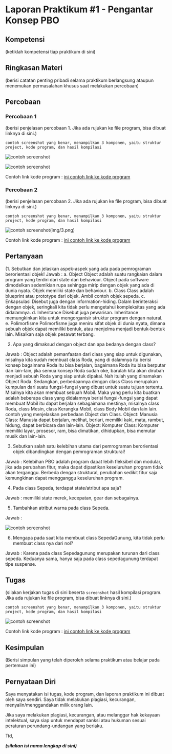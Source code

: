 # Laporan Praktikum #1 - Pengantar Konsep PBO

## Kompetensi

(ketiklah kompetensi tiap praktikum di sini)

## Ringkasan Materi

(berisi catatan penting pribadi selama praktikum berlangsung ataupun menemukan permasalahan khusus saat melakukan percobaan)

## Percobaan

### Percobaan 1

(berisi penjelasan percobaan 1. Jika ada rujukan ke file program, bisa dibuat linknya di sini.)

`contoh screenshot yang benar, menampilkan 3 komponen, yaitu struktur project, kode program, dan hasil kompilasi`

![contoh screenshot](img/nining.png)

![contoh screenshot](img/2.png)

Contoh link kode program : [ini contoh link ke kode program](../../src/1_Pengantar_Konsep_PBO/SepedaDemo.java)

### Percobaan 2

(berisi penjelasan percobaan 2. Jika ada rujukan ke file program, bisa dibuat linknya di sini.)

`contoh screenshot yang benar, menampilkan 3 komponen, yaitu struktur project, kode program, dan hasil kompilasi`

![contoh screenshot](img/4.png)(img/3.png)

Contoh link kode program : [ini contoh link ke kode program](../../src/1_Pengantar_Konsep_PBO/SepedaGunung.java)

## Pertanyaan

(1. Sebutkan dan jelaskan aspek-aspek yang ada pada pemrograman berorientasi objek! 
Jawab : a. Object Object adalah suatu rangkaian dalam program yang terdiri dari state dan behaviour. Object pada software dimodelkan sedemikian rupa sehingga mirip dengan objek yang ada di dunia nyata. Objek memiliki state dan behaviour.
b. Class Class adalah blueprint atau prototype dari objek. Ambil contoh objek sepeda.
c. Enkapsulasi Disebut juga dengan information-hiding. Dalam berinteraksi dengan objek, seringkali kita tidak perlu mengetahui kompleksitas yang ada didalamnya.
d. Inheritance Disebut juga pewarisan. Inheritance memungkinkan kita untuk mengorganisir struktur program dengan natural.
e. Polimorfisme Polimorfisme juga meniru sifat objek di dunia nyata, dimana sebuah objek dapat memiliki bentuk, atau menjelma menjadi bentuk-bentuk lain. Misalkan saja objek pesawat terbang.

2. Apa yang dimaksud dengan object dan apa bedanya dengan class? 

Jawab : Object adalah pemanfaatan dari class yang siap untuk digunakan, misalnya kita sudah membuat class Roda, yang di dalamnya itu berisi konsep bagaimana Roda itu bisa berjalan, bagaimana Roda itu bisa berputar dan lain-lain, jika semua konsep Roda sudah oke, barulah kita akan dirubah menjadi sebuah Roda yang siap untuk dipakai. Nah itulah yang dinamakan Object Roda. Sedangkan, perbedaannya dengan class Class merupakan kumpulan dari suatu fungsi-fungsi yang dibuat untuk suatu tujuan tertentu. Misalnya kita akan membuat sebuah Mobil. Maka yang perlu kita buatkan adalah beberapa class yang didalamnya berisi fungsi-fungsi yang dapat membuat Mobil itu dapat berjalan sebagaimana mestinya, misalnya class Roda, class Mesin, class Kerangka Mobil, class Body Mobil dan lain lain. 
contoh yang menjelaskan perbedaan Object dan Class.
Object: Manusia
Class: Manusia dapat berjalan, melihat, berlari, memiliki kaki, mata, rambut, hidung, dapat berbicara dan lain-lain.
Object: Komputer
Class: Komputer memiliki layar, prosesor, ram, bisa dimatikan, dihidupkan, bisa memutar musik dan lain-lain.

3. Sebutkan salah satu kelebihan utama dari pemrograman berorientasi objek dibandingkan dengan pemrograman struktural! 

Jawab : Kelebihan PBO adalah program dapat lebih fleksibel dan modular, jika ada perubahan fitur, maka dapat dipastikan keseluruhan program tidak akan terganggu. Berbeda dengan struktural, perubahan sedikit fitur saja kemungkinan dapat mengganggu keseluruhan program.

4. Pada class Sepeda, terdapat state/atribut apa saja? 

Jawab : memiliki state merek, kecepatan, gear dan sebagainya.

5. Tambahkan atribut warna pada class Sepeda. 

Jawab : 

![contoh screenshot](img/ya.png)

6. Mengapa pada saat kita membuat class SepedaGunung, kita tidak perlu membuat class nya dari nol? 

Jawab : Karena pada class Sepedagunung merupakan turunan dari class sepeda. Keduanya sama, hanya saja pada class sepedagunung terdapat tipe suspense.


## Tugas

(silakan kerjakan tugas di sini beserta `screenshot` hasil kompilasi program. Jika ada rujukan ke file program, bisa dibuat linknya di sini.)

`contoh screenshot yang benar, menampilkan 3 komponen, yaitu struktur project, kode program, dan hasil kompilasi`

![contoh screenshot](img/contoh-schot1.PNG)

Contoh link kode program : [ini contoh link ke kode program](../../src/1_Pengantar_Konsep_PBO/Contoh12345Hab.java)

## Kesimpulan

(Berisi simpulan yang telah diperoleh selama praktikum atau belajar pada pertemuan ini)

## Pernyataan Diri

Saya menyatakan isi tugas, kode program, dan laporan praktikum ini dibuat oleh saya sendiri. Saya tidak melakukan plagiasi, kecurangan, menyalin/menggandakan milik orang lain.

Jika saya melakukan plagiasi, kecurangan, atau melanggar hak kekayaan intelektual, saya siap untuk mendapat sanksi atau hukuman sesuai peraturan perundang-undangan yang berlaku.

Ttd,

***(silakan isi nama lengkap di sini)***